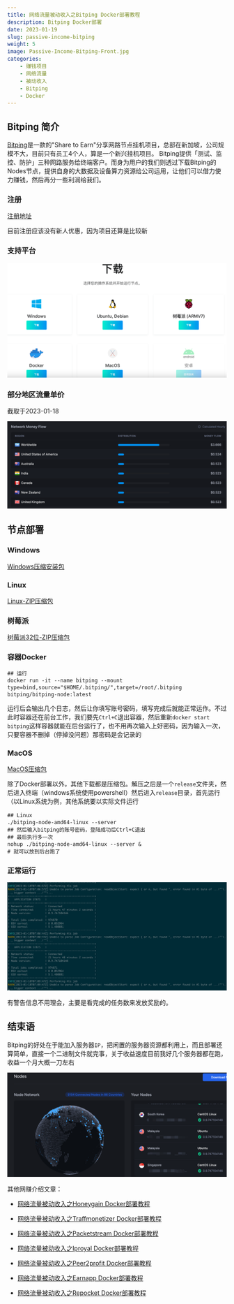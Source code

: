```yaml
---
title: 网络流量被动收入之Bitping Docker部署教程
description: Bitping Docker部署
date: 2023-01-19
slug: passive-income-bitping
weight: 5
image: Passive-Income-Bitping-Front.jpg
categories:
    - 赚钱项目
    - 网络流量
    - 被动收入
    - Bitping
    - Docker
---
```


## Bitping 简介

[Bitping](https://www.bitping.com/)是一款的"Share to Earn"分享网路节点挂机项目，总部在新加坡，公司规模不大，目前只有员工4个人，算是一个新兴挂机项目。 Bitping提供「测试、监控、防护」三种网路服务给终端客户。而身为用户的我们则透过下载Bitping的Nodes节点，提供自身的大数据及设备算力资源给公司运用，让他们可以借力使力赚钱，然后再分一些利润给我们。

### 注册

[注册地址](https://app.bitping.com?r=d9LM79jw)

目前注册应该没有新人优惠，因为项目还算是比较新

### 支持平台

![Bitping支持平台](Bitping-Support-Platforms.png)

### 部分地区流量单价

截取于2023-01-18

![Bitping部分地区流量单价](Bitping-Traffic-Rule.png)

## 节点部署

### Windows

[Windows压缩安装包](https://downloads.bitping.com/node/windows.zip)

### Linux

[Linux-ZIP压缩包](https://downloads.bitping.com/node/linux.zip)

### 树莓派

[树莓派32位-ZIP压缩包](https://downloads.bitping.com/node/armv7.zip)

### 容器Docker

```shell
## 运行
docker run -it --name bitping --mount type=bind,source="$HOME/.bitping/",target=/root/.bitping bitping/bitping-node:latest
```

运行后会输出几个日志，然后让你填写账号密码，填写完成后就能正常运作。不过此时容器还在前台工作，我们要先`Ctrl+C`退出容器，然后重新`docker start bitping`这样容器就能在后台运行了，也不用再次输入上好密码，因为输入一次，只要容器不删掉（停掉没问题）那密码是会记录的

### MacOS

[MacOS压缩包](https://downloads.bitping.com/node/macos.zip)

除了Docker部署以外，其他下载都是压缩包。解压之后是一个`release`文件夹，然后进入终端（windows系统使用powershell）然后进入`release`目录，首先运行（以Linux系统为例，其他系统要以实际文件运行

```shell
## Linux
./bitping-node-amd64-linux --server
## 然后输入bitping的账号密码，登陆成功后Ctrl+C退出
## 最后执行多一次
nohup ./bitping-node-amd64-linux --server &
# 就可以放到后台跑了
```

### 正常运行

![客户端正常运行图](Bitping-Running.png)

有警告信息不用理会，主要是看完成的任务数来发放奖励的。

## 结束语

Bitping的好处在于能加入服务器`IP`，把闲置的服务器资源都利用上，而且部署还算简单，直接一个二进制文件就完事，关于收益速度目前我好几个服务器都在跑，收益一个月大概一刀左右

![Bitping正在运行的客户端节点](Bitping-Nodes.png)

其他网赚介绍文章：

- [网络流量被动收入之Honeygain Docker部署教程](https://yysy.site/p/passive-income-honeygain/)
- [网络流量被动收入之Traffmonetizer Docker部署教程](https://yysy.site/p/passive-income-traffmonetizer)
- [网络流量被动收入之Packetstream Docker部署教程](https://yysy.site/p/passive-income-packetstream)
- [网络流量被动收入之Iproyal Docker部署教程](https://yysy.site/p/passive-income-iproyal)
- [网络流量被动收入之Peer2profit Docker部署教程](https://yysy.site/p/passive-income-peer2profit)
- [网络流量被动收入之Earnapp Docker部署教程](ttps://yysy.site/p/passive-income-earnapp)

- [网络流量被动收入之Repocket Docker部署教程](https://yysy.site/p/passive-income-repocket)
